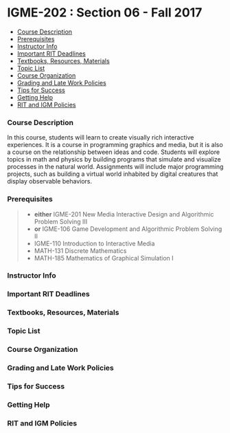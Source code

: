 # IGME-202 : Section 06 - Fall 2017

* [Course Description](#course-description)
* [Prerequisites](#prerequisites)
* [Instructor Info](#instructor-info)
* [Important RIT Deadlines](#important-rit-deadlines)
* [Textbooks, Resources, Materials](#textbooks-resources-materials)
* [Topic List](#topic-list)
* [Course Organization](#course-organization)
* [Grading and Late Work Policies](#grading-and-late-work-policies)
* [Tips for Success](#tips-for-success)
* [Getting Help](#getting-help)
* [RIT and IGM Policies](#rit-and-igm-policies)


### Course Description

In this course, students will learn to create visually rich interactive experiences. It is a course in programming graphics and media, but it is also a course on the relationship between ideas and code. Students will explore topics in math and physics by building programs that simulate and visualize processes in the natural world. Assignments will include major programming projects, such as building a virtual world inhabited by digital creatures that display observable behaviors.

### Prerequisites

> * **either** IGME-201 New Media Interactive Design and Algorithmic Problem Solving III
> * **or** IGME-106 Game Development and Algorithmic Problem Solving II  
> * IGME-110 Introduction to Interactive Media 
> * MATH-131 Discrete Mathematics
> * MATH-185 Mathematics of Graphical Simulation I

### Instructor Info

### Important RIT Deadlines
### Textbooks, Resources, Materials
### Topic List
### Course Organization
### Grading and Late Work Policies
### Tips for Success
### Getting Help
### RIT and IGM Policies